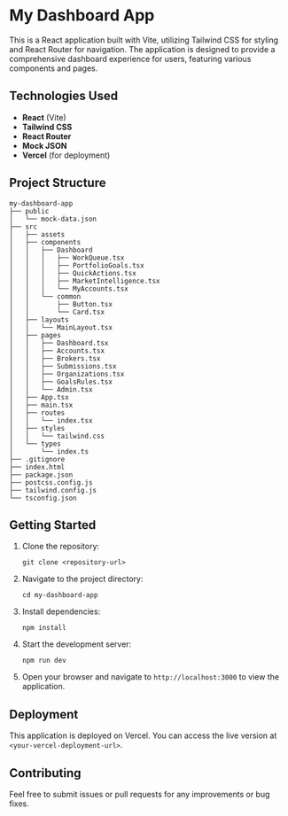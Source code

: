 # My Dashboard App

This is a React application built with Vite, utilizing Tailwind CSS for styling and React Router for navigation. The application is designed to provide a comprehensive dashboard experience for users, featuring various components and pages.

## Technologies Used

- **React** (Vite)
- **Tailwind CSS**
- **React Router**
- **Mock JSON**
- **Vercel** (for deployment)

## Project Structure

```
my-dashboard-app
├── public
│   └── mock-data.json
├── src
│   ├── assets
│   ├── components
│   │   ├── Dashboard
│   │   │   ├── WorkQueue.tsx
│   │   │   ├── PortfolioGoals.tsx
│   │   │   ├── QuickActions.tsx
│   │   │   ├── MarketIntelligence.tsx
│   │   │   └── MyAccounts.tsx
│   │   └── common
│   │       ├── Button.tsx
│   │       └── Card.tsx
│   ├── layouts
│   │   └── MainLayout.tsx
│   ├── pages
│   │   ├── Dashboard.tsx
│   │   ├── Accounts.tsx
│   │   ├── Brokers.tsx
│   │   ├── Submissions.tsx
│   │   ├── Organizations.tsx
│   │   ├── GoalsRules.tsx
│   │   └── Admin.tsx
│   ├── App.tsx
│   ├── main.tsx
│   ├── routes
│   │   └── index.tsx
│   ├── styles
│   │   └── tailwind.css
│   └── types
│       └── index.ts
├── .gitignore
├── index.html
├── package.json
├── postcss.config.js
├── tailwind.config.js
└── tsconfig.json
```

## Getting Started

1. Clone the repository:
   ```
   git clone <repository-url>
   ```

2. Navigate to the project directory:
   ```
   cd my-dashboard-app
   ```

3. Install dependencies:
   ```
   npm install
   ```

4. Start the development server:
   ```
   npm run dev
   ```

5. Open your browser and navigate to `http://localhost:3000` to view the application.

## Deployment

This application is deployed on Vercel. You can access the live version at `<your-vercel-deployment-url>`.

## Contributing

Feel free to submit issues or pull requests for any improvements or bug fixes.